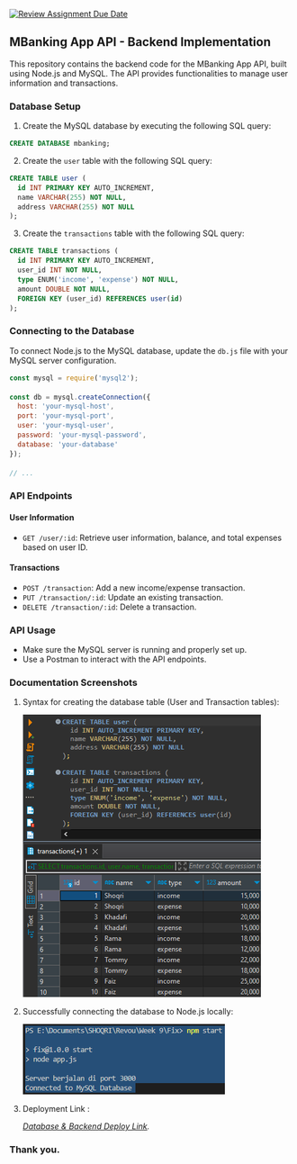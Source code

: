 [![Review Assignment Due Date](https://classroom.github.com/assets/deadline-readme-button-24ddc0f5d75046c5622901739e7c5dd533143b0c8e959d652212380cedb1ea36.svg)](https://classroom.github.com/a/Z42oEjTh)

## MBanking App API - Backend Implementation

This repository contains the backend code for the MBanking App API, built using Node.js and MySQL. The API provides functionalities to manage user information and transactions.

### Database Setup

1. Create the MySQL database by executing the following SQL query:

```sql
CREATE DATABASE mbanking;
```

2. Create the `user` table with the following SQL query:

```sql
CREATE TABLE user (
  id INT PRIMARY KEY AUTO_INCREMENT,
  name VARCHAR(255) NOT NULL,
  address VARCHAR(255) NOT NULL
);
```

3. Create the `transactions` table with the following SQL query:

```sql
CREATE TABLE transactions (
  id INT PRIMARY KEY AUTO_INCREMENT,
  user_id INT NOT NULL,
  type ENUM('income', 'expense') NOT NULL,
  amount DOUBLE NOT NULL,
  FOREIGN KEY (user_id) REFERENCES user(id)
);
```

### Connecting to the Database

To connect Node.js to the MySQL database, update the `db.js` file with your MySQL server configuration.

```javascript
const mysql = require('mysql2');

const db = mysql.createConnection({
  host: 'your-mysql-host',
  port: 'your-mysql-port',
  user: 'your-mysql-user',
  password: 'your-mysql-password',
  database: 'your-database'
});

// ...
```

### API Endpoints

#### User Information

- `GET /user/:id`: Retrieve user information, balance, and total expenses based on user ID.

#### Transactions

- `POST /transaction`: Add a new income/expense transaction.
- `PUT /transaction/:id`: Update an existing transaction.
- `DELETE /transaction/:id`: Delete a transaction.

### API Usage

- Make sure the MySQL server is running and properly set up.
- Use a Postman to interact with the API endpoints.

### Documentation Screenshots

1. Syntax for creating the database table (User and Transaction tables):

   ![Table](pic/tables.png)

2. Successfully connecting the database to Node.js locally:

   ![Server Connect](pic/server.png)

3. Deployment Link :

   _[Database & Backend Deploy Link](https://week-9-shoqrizidan-production.up.railway.app/)._

### Thank you.
